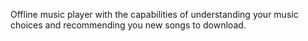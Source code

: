 Offline music player with the capabilities of understanding your music choices and recommending you new songs to download.
